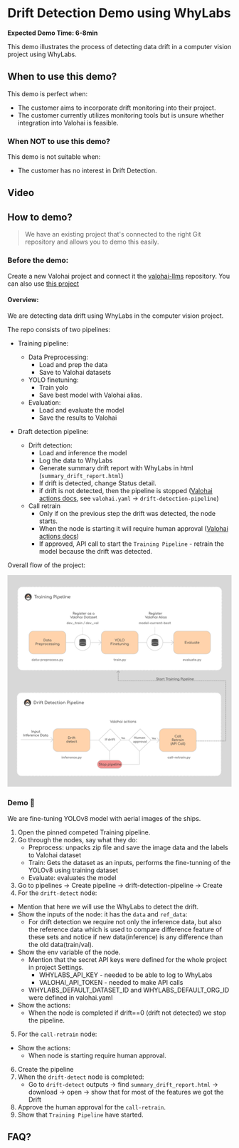 #  Drift Detection Demo using WhyLabs

**Expected Demo Time: 6-8min**

This demo illustrates the process of detecting data drift in a computer vision project using WhyLabs.

## When to use this demo?

This demo is perfect when:

* The customer aims to incorporate drift monitoring into their project.
* The customer currently utilizes monitoring tools but is unsure whether integration into Valohai is feasible.

### When NOT to use this demo?

This demo is not suitable when:

* The customer has no interest in Drift Detection.

## Video

## How to demo?

> We have an existing project that's connected to the right Git repository and allows you to demo this easily.

### Before the demo:
Create a new Valohai project and connect it the [valohai-llms](https://github.com/SofiaChar/valohai-drift-detection) repository.
You can also use [this project](https://app.valohai.com/p/SharkOrg/drift-detection-demo/)

#### Overview:
We are detecting data drift using WhyLabs in the computer vision project.

The repo consists of two pipelines:
* Training pipeline:
  - Data Preprocessing:
    - Load and prep the data
    - Save to Valohai datasets
  - YOLO finetuning:
    - Train yolo
    - Save best model with Valohai alias.
  - Evaluation:
    - Load and evaluate the model
    - Save the results to Valohai
  
* Draft detection pipeline:
  - Drift detection:
    - Load and inference the model
    - Log the data to WhyLabs 
    - Generate summary drift report with WhyLabs in html (`summary_drift_report.html`) 
    - If drift is detected, change Status detail.
    - if drift is not detected, then the pipeline is stopped ([Valohai actions docs](https://docs.valohai.com/hc/en-us/articles/18704272477841-Conditions), see `valohai.yaml` -> `drift-detection-pipeline`)
  - Call retrain
    - Only if on the previous step the drift was detected, the node starts.
    - When the node is starting it will require human approval ([Valohai actions docs](https://docs.valohai.com/hc/en-us/articles/18704272477841-Conditions))
    - If approved, API call to start the `Training Pipeline` - retrain the model because the drift was detected.
  
Overall flow of the project:
<p align="center">
<img src="flow_chart.jpg" width="750" alt="Overall Flow" />
</p>


### Demo :popcorn:

We are fine-tuning YOLOv8 model with aerial images of the ships.

1. Open the pinned competed Training pipeline.
2. Go through the nodes, say what they do:
   - Preprocess: unpacks zip file and save the image data and the labels to Valohai dataset
   - Train: Gets the dataset as an inputs, performs the fine-tunning of the YOLOv8 using training dataset
   - Evaluate: evaluates the model
3. Go to pipelines -> Create pipeline -> drift-detection-pipeline -> Create
4. For the `drift-detect` node:
  - Mention that here we will use the WhyLabs to detect the drift.
  - Show the inputs of the node: it has the `data` and `ref_data`:
    - For drift detection we require not only the inference data, but also the reference data which is used to compare difference feature of these sets and notice if new data(inference) is any difference than the old data(train/val).
  - Show the env variable of the node. 
    - Mention that the secret API keys were defined for the whole project in project Settings.
      - WHYLABS_API_KEY - needed to be able to log to WhyLabs
      - VALOHAI_API_TOKEN - needed to make API calls
    - WHYLABS_DEFAULT_DATASET_ID and WHYLABS_DEFAULT_ORG_ID were defined in valohai.yaml
  - Show the actions:
    - When the node is completed if drift==0 (drift not detected) we stop the pipeline.
5. For the `call-retrain` node:
  - Show the actions:
    - When node is starting require human approval.
6. Create the pipeline
7. When the `drift-detect` node is completed:
   - Go to `drift-detect` outputs -> find `summary_drift_report.html` -> download -> open -> show that for most of the features we got the Drift
8. Approve the human approval for the `call-retrain`.
9. Show that `Training Pipeline` have started.

## FAQ?
